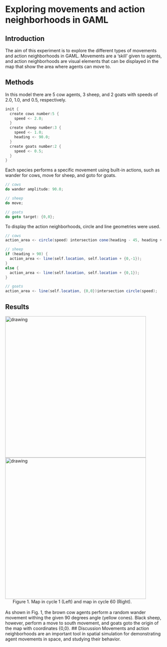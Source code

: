 # Exploring movements and action neighborhoods in GAML
## Introduction
The aim of this experiment is to explore the different types of movements and action neighborhoods in GAML. 
Movements are a ‘skill’ given to agents, and action neighborhoods are visual elements that can be displayed in the map that show the area where agents can move to.
## Methods
In this model there are 5 cow agents, 3 sheep, and 2 goats with speeds of 2.0, 1.0, and 0.5, respectively. 
```java
init {
  create cows number:5 {
    speed <- 2.0;
  }
  create sheep number:3 {
    speed <- 1.0;
    heading <- 90.0;
  }
  create goats number:2 {
    speed <- 0.5;
  }
}
```
Each species performs a specific movement using built-in actions, such as wander for cows, move for sheep, and goto for goats.
```java
// cows
do wander amplitude: 90.0;
```
```java
// sheep
do move;
```
```java
// goats
do goto target: {0,0};
```
To display the action neighborhoods, circle and line geometries were used.
```java
// cows
action_area <- circle(speed) intersection cone(heading - 45, heading + 45);
```
```java
// sheep
if (heading > 90) {
  action_area <- line(self.location, self.location + {0,-1});
}
else {
  action_area <- line(self.location, self.location + {0,1});
}
```
```java
// goats
action_area <- line(self.location, {0,0})intersection circle(speed);
```
## Results
<div style="flex">
<img src="../Week3/models/snapshots/Farm_model_display_map_cycle_1_time_1730122630157.png" alt="drawing" width="450"/>
<img src="../Week3/models/snapshots/Farm_model_display_map_cycle_61_time_1730122658562.png" alt="drawing" width="450"/>
</div>
&nbsp;&nbsp;&nbsp;&nbsp;&nbsp;&nbsp;Figure 1. Map in cycle 1 (Left) and map in cycle 60 (Right).
<br />
<br />
As shown in Fig. 1, the brown cow agents perform a random wander movement withing the given 90 degrees angle 
(yellow cones). Black sheep, however, perform a move to south movement, and goats goto the origin of the map with coordinates {0,0}. 
## Discussion
Movements and action neighborhoods are an important tool in spatial simulation for demonstrating agent movements in space, and studying their behavior.

